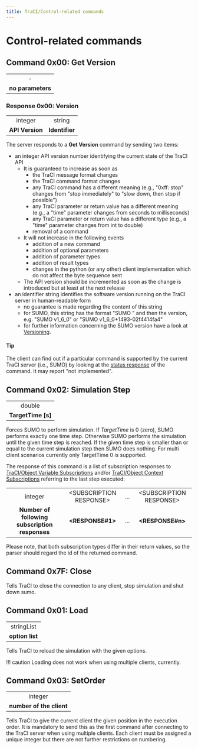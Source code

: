 ```yaml
---
title: TraCI/Control-related commands
---
```


# Control-related commands

## Command 0x00: Get Version

|               |
| :-----------: |
|      \-       |
| **no parameters** |

### Response 0x00: Version

|             |            |
| :---------: | :--------: |
|   integer   |   string   |
| **API Version** | **Identifier** |

The server responds to a **Get Version** command by sending two items:

- an integer API version number identifying the current state of the TraCI API
  - It is guaranteed to increase as soon as
    - the TraCI message format changes
    - the TraCI command format changes
    - any TraCI command has a different meaning (e.g., "0xff:
      stop" changes from "stop immediately" to "slow down, then
      stop if possible")
    - any TraCI parameter or return value has a different meaning (e.g., a "time"
      parameter changes from seconds to milliseconds)
    - any TraCI parameter or return value has a different type (e.g., a "time"
      parameter changes from int to double)
    - removal of a command
  - It will not increase in the following events
    - addition of a new command
    - addition of optional parameters
    - addition of parameter types
    - addition of result types
    - changes in the python (or any other) client implementation which do not affect the byte sequence sent
  - The API version should be incremented as soon as the change is introduced
    but at least at the next release
- an identifier string identifies the software version running on the
TraCI server in human-readable form
  - no guarantee is made regarding the content of this string
  - for SUMO, this string has the format "SUMO " and then the version, e.g. "SUMO v1_6_0" or "SUMO v1_6_0+1493-02f4414fa4"
  - for further information concerning the SUMO version have a look at [Versioning](../Versioning.md).

#### Tip

The client can find out if a particular command is supported by the
current TraCI server (i.e., SUMO) by looking at the [status response](../TraCI/Protocol.md#status_response) of the command. It
may report "not implemented". 

## Command 0x02: Simulation Step

|                  |
| :--------------: |
|      double      |
| **TargetTime \[s\]** |

Forces SUMO to perform simulation. If *TargetTime* is 0 (zero), SUMO
performs exactly one time step. Otherwise SUMO performs the simulation
until the given time step is reached. If the given time step is smaller
than or equal to the current simulation step then SUMO does nothing. For
multi client scenarios currently only TargetTime 0 is supported.

The response of this command is a list of subscription responses to
[TraCI/Object Variable Subscriptions](../TraCI/Object_Variable_Subscription.md) and/or
[TraCI/Object Context Subscriptions](../TraCI/Object_Context_Subscription.md) referring
to the last step executed:

|                                            |                         |     |                         |
| :----------------------------------------: | :---------------------: | :-: | :---------------------: |
|                  integer                   | <SUBSCRIPTION RESPONSE\> | ... | <SUBSCRIPTION RESPONSE\> |
| **Number of following subscription responses** |     **<RESPONSE\#1\>**     | ... |     **<RESPONSE\#n\>**     |

Please note, that both subscription types differ in their return values,
so the parser should regard the id of the returned command.

## Command 0x7F: Close

Tells TraCI to close the connection to any client, stop simulation and
shut down sumo.

## Command 0x01: Load

|             |
| :---------: |
| stringList  |
| **option list** |

Tells TraCI to reload the simulation with the given options.

!!! caution
    Loading does not work when using multiple clients, currently.

## Command 0x03: SetOrder

|                      |
| :------------------: |
|       integer        |
| **number of the client** |

Tells TraCI to give the current client the given position in the
execution order. It is mandatory to send this as the first command after
connecting to the TraCI server when using multiple clients. Each client
must be assigned a unique integer but there are not further restrictions
on numbering.
